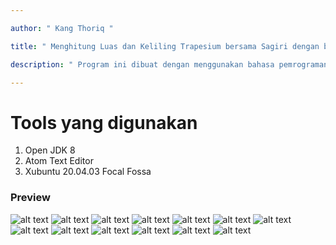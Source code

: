 ```yaml
---

author: " Kang Thoriq "

title: " Menghitung Luas dan Keliling Trapesium bersama Sagiri dengan bahasa Java "

description: " Program ini dibuat dengan menggunakan bahasa pemrograman java dan bersifat GUI. Program ini mengunakan konsep Objek Oriented dan berbasis GUI "

---
```


# Tools yang digunakan
1. Open JDK 8
2. Atom Text Editor
3. Xubuntu 20.04.03 Focal Fossa

### Preview
![alt text](https://github.com/addthoriq/tempat-kontributor/tree/main/menghitung-java-trapesium/preview/01.png)
![alt text](https://github.com/addthoriq/tempat-kontributor/tree/main/menghitung-java-trapesium/preview/02.png)
![alt text](https://github.com/addthoriq/tempat-kontributor/tree/main/menghitung-java-trapesium/preview/03.png)
![alt text](https://github.com/addthoriq/tempat-kontributor/tree/main/menghitung-java-trapesium/preview/04.png)
![alt text](https://github.com/addthoriq/tempat-kontributor/tree/main/menghitung-java-trapesium/preview/05.png)
![alt text](https://github.com/addthoriq/tempat-kontributor/tree/main/menghitung-java-trapesium/preview/06.png)
![alt text](https://github.com/addthoriq/tempat-kontributor/tree/main/menghitung-java-trapesium/preview/07.png)
![alt text](https://github.com/addthoriq/tempat-kontributor/tree/main/menghitung-java-trapesium/preview/08.png)
![alt text](https://github.com/addthoriq/tempat-kontributor/tree/main/menghitung-java-trapesium/preview/09.png)
![alt text](https://github.com/addthoriq/tempat-kontributor/tree/main/menghitung-java-trapesium/preview/010.png)
![alt text](https://github.com/addthoriq/tempat-kontributor/tree/main/menghitung-java-trapesium/preview/011.png)
![alt text](https://github.com/addthoriq/tempat-kontributor/tree/main/menghitung-java-trapesium/preview/012.png)
![alt text](https://github.com/addthoriq/tempat-kontributor/tree/main/menghitung-java-trapesium/preview/013.png)
